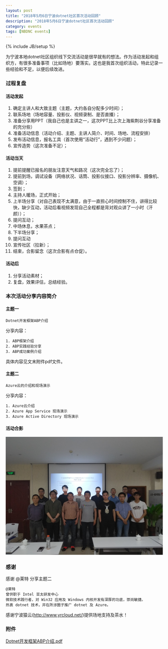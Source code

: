 ```yaml
---
layout: post
title: "2018年5月6日宁波dotnet社区首次活动回顾"
description: "2018年5月6日宁波dotnet社区首次活动回顾"
category: events
tags: [NBDNC events]
---
```

{% include JB/setup %}

为宁波本地dotnet社区组织线下交流活动是很早就有的想法。作为活动发起和组织方，有很多准备事项（比如场地）要落实。这也是我首次组织活动，特此记录一些经验和不足，以便后续改进。

### 过程复盘

#### 活动发起

1. 确定主讲人和大致主题（主题，大约各自分配多少时间）；
1. 联系场地（场地容量、投影仪、视频录制、是否直播）；
1. 准备分享用PPT（我自己也是主讲之一，这次PPT比上次上海紫荆谷分享准备的充分些）
1. 准备活动信息（活动介绍、主题、主讲人简介、时间、场地、流程安排） 
1. 发布活动信息，报名工具（首次使用“活动行”，遇到不少问题）；
1. 宣传造势（这次准备不足）；

#### 活动当天

1. 提前提醒已报名的朋友注意天气和路况（这次完全忘了）；
1. 提前到场，调试设备（网络状况、话筒、投影仪接口、投影分辨率、摄像机、空调）；
1. 签到；
1. 主持人暖场，正式开始；
1. 上半场分享（对自己表现不太满意，由于一直担心时间控制不住，讲得比较快，缺少互动，活动后看视频发现自己全程都是背对观众讲了一小时（汗颜））；
1. 提问互动；
1. 中场休息，水果茶点；
1. 下半场分享；
1. 提问互动
1. 宣传社区（拉新）；
1. 结束，合影留念（这次合影有点仓促）。

#### 活动后

1. 分享活动素材；
1. 复盘，效果评估，总结经验。


### 本次活动分享内容简介

#### 主题一

    Dotnet开发框架ABP介绍

分享内容：

    1. ABP框架介绍
    2. ABP实践经验分享
    3. ABP成功案例介绍

具体内容见文末附件pdf文件。

#### 主题二

    Azure云的介绍和现场演示

分享内容：

    1. Azure云介绍
    2. Azure App Service 现场演示
    3. Azure Active Directory 现场演示

#### 活动合影

<img src="/assets/images/NBDNC_May_2018_all2.jpg" alt="all" width="600px"/>

### 感谢

感谢 @莱特 分享主题二

    @莱特
    曾供职于 Intel 亚太研发中心
    微软技术践行者，对 Win32 应用及 Windows 内核开发有深厚的功底，崇尚敏捷。
    热衷 dotnet 技术，并在所涉圈子推广 dotnet 及 Azure。


感谢宁波猿云(http://www.yrcloud.net/)提供场地支持及茶水！

### 附件

[Dotnet开发框架ABP介绍.pdf](/assets/NBDNC_May_2018_ABP_Introduction.pdf)






